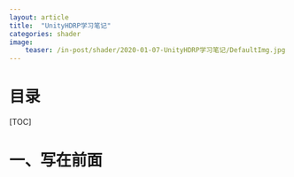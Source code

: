 ```yaml
---
layout: article
title:  "UnityHDRP学习笔记"
categories: shader
image:
    teaser: /in-post/shader/2020-01-07-UnityHDRP学习笔记/DefaultImg.jpg
---
```


# 目录

[TOC]

# 一、写在前面

